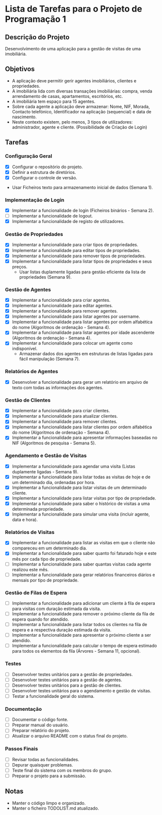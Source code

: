 # Lista de Tarefas para o Projeto de Programação 1

## Descrição do Projeto

Desenvolvimento de uma aplicação para a gestão de visitas de uma imobiliária.

## Objetivos

- A aplicação deve permitir gerir agentes imobiliários, clientes e propriedades.
- A imobiliária lida com diversas transações imobiliárias: compra, venda
  arrendamento de casas, apartamentos, escritórios, etc.
- A imobiliária tem espaço para 15 agentes.
- Sobre cada agente a aplicação deve armazenar: Nome, NIF, Morada, Contacto telefónico, Identificador na aplicação (sequencial) e data de nascimento.
- Neste contexto existem, pelo menos, 3 tipos de utilizadores: administrador, agente e cliente. (Possibilidade de Criação de Login)

## Tarefas

### Configuração Geral

- [x] Configurar o repositório do projeto.
- [x] Definir a estrutura de diretórios.
- [X] Configurar o controle de versão.
- Usar Ficheiros texto para armazenamento inicial de dados (Semana 1).

### Implementação de Login

- [x] Implementar a funcionalidade de login (Ficheiros binários - Semana 2).
- [ ] Implementar a funcionalidade de logout.
- [x] Implementar a funcionalidade de registo de utilizadores.

### Gestão de Propriedades

- [X] Implementar a funcionalidade para criar tipos de propriedades.
- [X] Implementar a funcionalidade para editar tipos de propriedades.
- [X] Implementar a funcionalidade para remover tipos de propriedades.
- [X] Implementar a funcionalidade para listar tipos de propriedades e seus preços.
    - Usar listas duplamente ligadas para gestão eficiente da lista de propriedades (Semana 9).

### Gestão de Agentes

- [x] Implementar a funcionalidade para criar agentes.
- [X] Implementar a funcionalidade para editar agentes.
- [X] Implementar a funcionalidade para remover agentes.
- [X] Implementer a funcionalidade para listar agentes por username.
- [X] Implementar a funcionalidade para listar agentes por ordem alfabética do nome (Algoritmos de ordenação - Semana 4).
- [X] Implementar a funcionalidade para listar agentes por idade ascendente (Algoritmos de ordenação - Semana 4).
- [X] Implementar a funcionalidade para colocar um agente como indisponível.
    - Armazenar dados dos agentes em estruturas de listas ligadas para fácil manipulação (Semana 7).

### Relatórios de Agentes

- [X] Desenvolver a funcionalidade para gerar um relatório em arquivo de texto com todas as informações dos agentes.

### Gestão de Clientes

- [X] Implementar a funcionalidade para criar clientes.
- [X] Implementar a funcionalidade para atualizar clientes.
- [X] Implementar a funcionalidade para remover clientes.
- [X] Implementar a funcionalidade para listar clientes por ordem alfabética do nome (Algoritmos de ordenação - Semana 4).
- [X] Implementar a funcionalidade para apresentar informações baseadas no NIF (Algoritmos de pesquisa - Semana 5).

### Agendamento e Gestão de Visitas

- [X] Implementar a funcionalidade para agendar uma visita (Listas duplamente ligadas - Semana 9).
- [X] Implementar a funcionalidade para listar todas as visitas de hoje e de um determinado dia, ordenadas por hora.
- [X] Implementar a funcionalidade para listar visitas de um determinado cliente.
- [X] Implementar a funcionalidade para listar visitas por tipo de propriedade.
- [X] Implementar a funcionalidade para saber o histórico de visitas a uma determinada propriedade.
- [X] Implementar a funcionalidade para simular uma visita (incluir agente, data e hora).

### Relatórios de Visitas

- [X] Implementar a funcionalidade para listar as visitas em que o cliente não compareceu em um determinado dia.
- [X] Implementar a funcionalidade para saber quanto foi faturado hoje e este mês por cada tipo de propriedade.
- [ ] Implementar a funcionalidade para saber quantas visitas cada agente realizou este mês.
- [ ] Implementar a funcionalidade para gerar relatórios financeiros diários e mensais por tipo de propriedade.

### Gestão de Filas de Espera

- [ ] Implementar a funcionalidade para adicionar um cliente à fila de espera para visitas com duração estimada da visita.
- [ ] Implementar a funcionalidade para remover o próximo cliente da fila de espera quando for atendido.
- [ ] Implementar a funcionalidade para listar todos os clientes na fila de espera e a respectiva duração estimada da visita.
- [ ] Implementar a funcionalidade para apresentar o próximo cliente a ser atendido.
- [ ] Implementar a funcionalidade para calcular o tempo de espera estimado para todos os elementos da fila (Árvores - Semana 11, opcional).

### Testes

- [ ] Desenvolver testes unitários para a gestão de propriedades.
- [ ] Desenvolver testes unitários para a gestão de agentes.
- [ ] Desenvolver testes unitários para a gestão de clientes.
- [ ] Desenvolver testes unitários para o agendamento e gestão de visitas.
- [ ] Testar a funcionalidade geral do sistema.

### Documentação

- [ ] Documentar o código fonte.
- [ ] Preparar manual do usuário.
- [ ] Preparar relatório do projeto.
- [ ] Atualizar o arquivo README com o status final do projeto.

### Passos Finais

- [ ] Revisar todas as funcionalidades.
- [ ] Depurar quaisquer problemas.
- [ ] Teste final do sistema com os membros do grupo.
- [ ] Preparar o projeto para a submissão.

## Notas

- Manter o código limpo e organizado.
- Manter o ficheiro TODOLIST.md atualizado.
